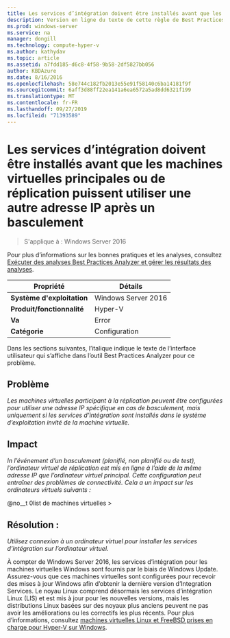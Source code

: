 ```yaml
---
title: Les services d’intégration doivent être installés avant que les machines virtuelles principales ou de réplication puissent utiliser une autre adresse IP après un basculement
description: Version en ligne du texte de cette règle de Best Practices Analyzer, avec des liens vers des informations supplémentaires.
ms.prod: windows-server
ms.service: na
manager: dongill
ms.technology: compute-hyper-v
ms.author: kathydav
ms.topic: article
ms.assetid: a7fdd185-d6c8-4f58-9b58-2df5827bb056
author: KBDAzure
ms.date: 8/16/2016
ms.openlocfilehash: 58e744c182fb2013e55e91f58140c6ba14181f9f
ms.sourcegitcommit: 6aff3d88ff22ea141a6ea6572a5ad8dd6321f199
ms.translationtype: MT
ms.contentlocale: fr-FR
ms.lasthandoff: 09/27/2019
ms.locfileid: "71393589"
---
```

# <a name="integration-services-must-be-installed-before-primary-or-replica-virtual-machines-can-use-an-alternate-ip-address-after-a-failover"></a>Les services d’intégration doivent être installés avant que les machines virtuelles principales ou de réplication puissent utiliser une autre adresse IP après un basculement

>S'applique à : Windows Server 2016

Pour plus d’informations sur les bonnes pratiques et les analyses, consultez [Exécuter des analyses Best Practices Analyzer et gérer les résultats des analyses](https://go.microsoft.com/fwlink/p/?LinkID=223177).  
  
|Propriété|Détails|  
|-|-|  
|**Système d'exploitation**|Windows Server 2016|  
|**Produit/fonctionnalité**|Hyper-V|  
|**Va**|Error|  
|**Catégorie**|Configuration|  
  
Dans les sections suivantes, l’italique indique le texte de l’interface utilisateur qui s’affiche dans l’outil Best Practices Analyzer pour ce problème.  
  
## <a name="issue"></a>Problème  
*Les machines virtuelles participant à la réplication peuvent être configurées pour utiliser une adresse IP spécifique en cas de basculement, mais uniquement si les services d’intégration sont installés dans le système d’exploitation invité de la machine virtuelle.*  
  
## <a name="impact"></a>Impact  
*In l’événement d’un basculement (planifié, non planifié ou de test), l’ordinateur virtuel de réplication est mis en ligne à l’aide de la même adresse IP que l’ordinateur virtuel principal. Cette configuration peut entraîner des problèmes de connectivité. Cela a un impact sur les ordinateurs virtuels suivants :*  
  
@no__t 0list de machines virtuelles >  
  
## <a name="resolution"></a>Résolution :  
*Utilisez connexion à un ordinateur virtuel pour installer les services d’intégration sur l’ordinateur virtuel.*  
  
À compter de Windows Server 2016, les services d’intégration pour les machines virtuelles Windows sont fournis par le biais de Windows Update. Assurez-vous que ces machines virtuelles sont configurées pour recevoir des mises à jour Windows afin d’obtenir la dernière version d’Integration Services. Le noyau Linux comprend désormais les services d’intégration Linux (LIS) et est mis à jour pour les nouvelles versions, mais les distributions Linux basées sur des noyaux plus anciens peuvent ne pas avoir les améliorations ou les correctifs les plus récents. Pour plus d’informations, consultez [machines virtuelles Linux et FreeBSD prises en charge pour Hyper-V sur Windows](../Supported-Linux-and-FreeBSD-virtual-machines-for-Hyper-V-on-Windows.md).


